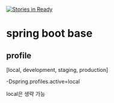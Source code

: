 [![Stories in Ready](https://badge.waffle.io/camon85/BootBase.png?label=ready&title=Ready)](https://waffle.io/camon85/BootBase)
# spring boot base

## profile

[local, development, staging, production]

-Dspring.profiles.active=local

local은 생략 가능
